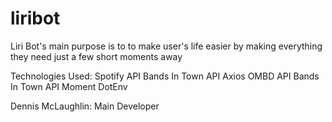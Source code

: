 # liribot
Liri Bot's main purpose is to to make user's life easier by making everything they need just a few short moments away

Technologies Used:
Spotify API
Bands In Town API
Axios
OMBD API
Bands In Town API
Moment
DotEnv

Dennis McLaughlin: Main Developer
